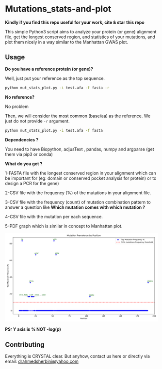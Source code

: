# Mutations_stats-and-plot

**Kindly if you find this repo useful for your work, cite & star this repo**

This simple Python3 script aims to analyze your protein (or gene) alignment file, get the longest conserved region, and statistics of your mutations, and plot them nicely in a way similar to the Manhattan GWAS plot.

## Usage

**Do you have a reference protein (or gene)?**


Well, just put your reference  as the top sequence.

```bash
python mut_stats_plot.py -i test.afa -f fasta -r

```
**No reference?**

No problem

Then, we will consider the most common (base/aa) as the reference. We just do not provide  <code>-r</code> argument.

```bash
python mut_stats_plot.py -i test.afa -f fasta 

```

**Dependencies ?** 

You need to have Biopython, adjusText , pandas, numpy and argparse (get them via pip3 or conda)

**What do you get ?**

1-FASTA file with the longest conserved region in your alignment which can be important for (eg: domain or conserved pocket analysis for protein) or to design a PCR for the gene) 

2-CSV file with the frequency (%) of the mutations in your alignment file. 

3-CSV file with the  frequency (count) of mutation combination pattern to answer a question like **Which mutation comes with which mutation ?**  

4-CSV file with the mutation per each sequence.

5-PDF graph which is similar in concept to Manhattan plot.


![alt text](https://github.com/AhmedElsherbini/Mutations_stats-and-plot/blob/main/mutations_per_position_atest.afa-1.png)

**PS: Y axis is % NOT -log(p)**



## Contributing
Everything is CRYSTAL clear. But anyhow, contact us here or directly via email: drahmedsherbini@yahoo.com

